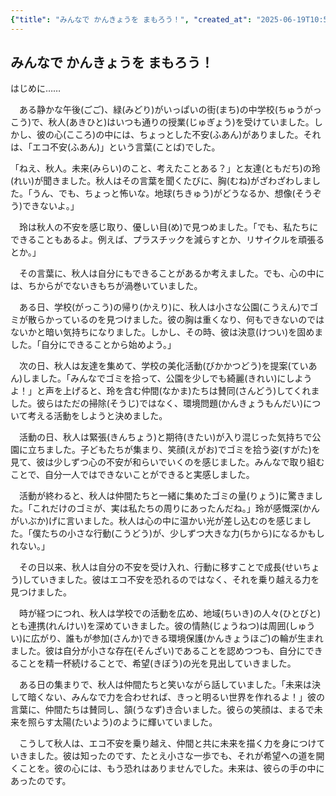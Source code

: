 ```yaml
---
{"title": "みんなで かんきょうを まもろう！", "created_at": "2025-06-19T10:50:34.701384+09:00"}
---
```


## みんなで かんきょうを まもろう！

はじめに……

　ある静かな午後(ごご)、緑(みどり)がいっぱいの街(まち)の中学校(ちゅうがっこう)で、秋人(あきひと)はいつも通りの授業(じゅぎょう)を受けていました。しかし、彼の心(こころ)の中には、ちょっとした不安(ふあん)がありました。それは、「エコ不安(ふあん)」という言葉(ことば)でした。

「ねえ、秋人。未来(みらい)のこと、考えたことある？」と友達(ともだち)の玲(れい)が聞きました。秋人はその言葉を聞くたびに、胸(むね)がざわざわしました。「うん、でも、ちょっと怖いな。地球(ちきゅう)がどうなるか、想像(そうぞう)できないよ。」

　玲は秋人の不安を感じ取り、優しい目(め)で見つめました。「でも、私たちにできることもあるよ。例えば、プラスチックを減らすとか、リサイクルを頑張るとか。」

　その言葉に、秋人は自分にもできることがあるか考えました。でも、心の中には、ちからがでないきもちが渦巻いていました。

　ある日、学校(がっこう)の帰り(かえり)に、秋人は小さな公園(こうえん)でゴミが散らかっているのを見つけました。彼の胸は重くなり、何もできないのではないかと暗い気持ちになりました。しかし、その時、彼は決意(けつい)を固めました。「自分にできることから始めよう。」

　次の日、秋人は友達を集めて、学校の美化活動(びかかつどう)を提案(ていあん)しました。「みんなでゴミを拾って、公園を少しでも綺麗(きれい)にしようよ！」と声を上げると、玲を含む仲間(なかま)たちは賛同(さんどう)してくれました。彼らはただの掃除(そうじ)ではなく、環境問題(かんきょうもんだい)について考える活動をしようと決めました。

　活動の日、秋人は緊張(きんちょう)と期待(きたい)が入り混じった気持ちで公園に立ちました。子どもたちが集まり、笑顔(えがお)でゴミを拾う姿(すがた)を見て、彼は少しずつ心の不安が和らいでいくのを感じました。みんなで取り組むことで、自分一人ではできないことができると実感しました。

　活動が終わると、秋人は仲間たちと一緒に集めたゴミの量(りょう)に驚きました。「これだけのゴミが、実は私たちの周りにあったんだね。」玲が感慨深(かんがいぶか)げに言いました。秋人は心の中に温かい光が差し込むのを感じました。「僕たちの小さな行動(こうどう)が、少しずつ大きな力(ちから)になるかもしれない。」

　その日以来、秋人は自分の不安を受け入れ、行動に移すことで成長(せいちょう)していきました。彼はエコ不安を恐れるのではなく、それを乗り越える力を見つけました。

　時が経つにつれ、秋人は学校での活動を広め、地域(ちいき)の人々(ひとびと)とも連携(れんけい)を深めていきました。彼の情熱(じょうねつ)は周囲(しゅうい)に広がり、誰もが参加(さんか)できる環境保護(かんきょうほご)の輪が生まれました。彼は自分が小さな存在(そんざい)であることを認めつつも、自分にできることを精一杯続けることで、希望(きぼう)の光を見出していきました。

　ある日の集まりで、秋人は仲間たちと笑いながら話していました。「未来は決して暗くない、みんなで力を合わせれば、きっと明るい世界を作れるよ！」彼の言葉に、仲間たちは賛同し、頷(うなず)き合いました。彼らの笑顔は、まるで未来を照らす太陽(たいよう)のように輝いていました。

　こうして秋人は、エコ不安を乗り越え、仲間と共に未来を描く力を身につけていきました。彼は知ったのです、たとえ小さな一歩でも、それが希望への道を開くことを。彼の心には、もう恐れはありませんでした。未来は、彼らの手の中にあったのです。
